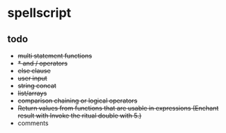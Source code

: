 # spellscript

## todo
- ~~multi statement functions~~
- ~~* and / operators~~
- ~~else clause~~
- ~~user input~~
- ~~string concat~~
- ~~list/arrays~~
- ~~comparison chaining or logical operators~~
- ~~Return values from functions that are usable in expressions (Enchant result with Invoke the ritual double with 5.)~~
- comments